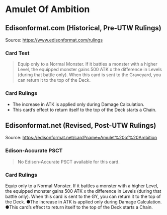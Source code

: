 # Amulet Of Ambition

## Edisonformat.com (Historical, Pre-UTW Rulings)

Source: https://www.edisonformat.com/rulings

### Card Text

> Equip only to a Normal Monster. If it battles a monster with a higher Level, the equipped monster gains 500 ATK x the difference in Levels (during that battle only). When this card is sent to the Graveyard, you can return it to the top of the Deck.

### Card Rulings

*   The increase in ATK is applied only during Damage Calculation.
*   This card’s effect to return itself to the top of the Deck starts a Chain.

## Edisonformat.net (Revised, Post-UTW Rulings)

Source: https://edisonformat.net/card?name=Amulet%20of%20Ambition

### Edison-Accurate PSCT

> No Edison-Accurate PSCT available for this card.

### Card Rulings

Equip only to a Normal Monster. If it battles a monster with a higher Level, the equipped monster gains 500 ATK x the difference in Levels (during that battle only). When this card is sent to the GY, you can return it to the top of the Deck.
●The increase in ATK is applied only during Damage Calculation.
●This card’s effect to return itself to the top of the Deck starts a Chain.
            